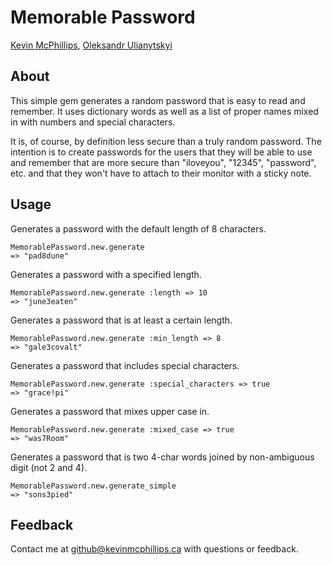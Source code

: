 # Memorable Password

[Kevin McPhillips](mailto:github@kevinmcphillips.ca),
[Oleksandr Ulianytskyi](mailto:a.ulyanitsky@gmail.com)

## About

This simple gem generates a random password that is easy to read and remember. It uses dictionary words as well as a list of proper names mixed in with numbers and special characters.

It is, of course, by definition less secure than a truly random password. The intention is to create passwords for the users that they will be able to use and remember that are more secure than "iloveyou", "12345", "password", etc. and that they won't have to attach to their monitor with a sticky note.


## Usage

Generates a password with the default length of 8 characters.

    MemorablePassword.new.generate
    => "pad8dune"

Generates a password with a specified length.

    MemorablePassword.new.generate :length => 10
    => "june3eaten"

Generates a password that is at least a certain length.

    MemorablePassword.new.generate :min_length => 8
    => "gale3covalt"

Generates a password that includes special characters.

    MemorablePassword.new.generate :special_characters => true
    => "grace!pi"

Generates a password that mixes upper case in.

    MemorablePassword.new.generate :mixed_case => true
    => "was7Room"

Generates a password that is two 4-char words joined by non-ambiguous digit (not 2 and 4).

    MemorablePassword.new.generate_simple
    => "sons3pied"

## Feedback

Contact me at [github@kevinmcphillips.ca](mailto:github@kevinmcphillips.ca) with questions or feedback.


